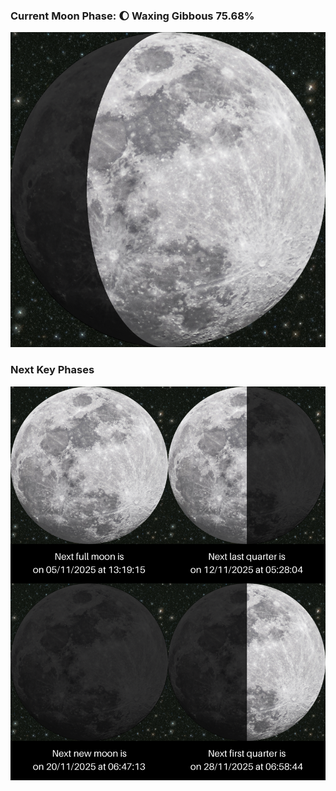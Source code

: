 ### Current Moon Phase: 🌔 Waxing Gibbous 75.68%
![Moon Phase](moonphase.png)
### Next Key Phases
![Gallery](gallery.png)